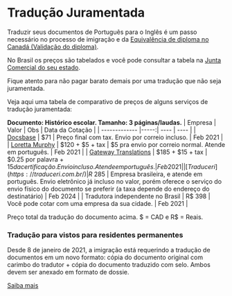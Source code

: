 # Tradução Juramentada

Traduzir seus documentos de Português para o Inglês é um passo necessário no processo de imigração e da [Equivalência de diploma no Canadá (Validação do diploma)](https://github.com/ti-no-canada/Geral/blob/master/equivalencia-de-diploma.md).

No Brasil os preços são tabelados e você pode consultar a tabela na [Junta Comercial do seu estado](https://www.gov.br/mre/pt-br/consulado-hartford/tradutores-juramentados-no-brasil/lista-de-tradutores-juramentados-por-estado).

Fique atento para não pagar barato demais por uma tradução que não seja juramentada.

Veja aqui uma tabela de comparativo de preços de alguns serviços de tradução juramentada:

**Documento: Histórico escolar. Tamanho: 3 páginas/laudas.**
| Empresa | Valor | Obs | Data da Cotação |
| ------------- |-----:| ---- | ---- |
| [Docsbase](http://www.docsbase.ca) | $71 | Preço final com tax. Envio por correio incluso. | Feb 2021 |
| [Loretta Murphy](lorettamurphytranslations.com) | $120 + $5 + tax | $5 pra envio por correio normal. Atende em português. | Feb 2021 |
| [Gateway Translations](gatewaytranslations.ca) | $185 + $15 + tax | $0.25 por palavra + $15 da certificação. Envio incluso. Atende em português. | Feb 2021 |
| [Traduceri](https://traduceri.com.br/) | R$ 285 | Empresa brasileira, e atende em português. Envio eletrônico já incluso no valor, porém oferece o serviço do envio físico do documento se preferir (a taxa depende do endereço do destinatário) | Feb 2024 |
| Tradutora independente no Brasil | R$ 398 | Você pode cotar com uma empresa da sua cidade. | Feb 2021 |

Preço total da tradução do documento acima. $ = CAD e R$ = Reais.

### Tradução para vistos para residentes permanentes

Desde 8 de janeiro de 2021, a imigração está requerindo a tradução de documentos em um novo formato: cópia do documento original com carimbo do tradutor + cópia do documento traduzido com selo. Ambos devem ser anexado em formato de dossie.

[Saiba mais](https://www.canada.ca/en/immigration-refugees-citizenship/corporate/publications-manuals/operational-bulletins-manuals/refugee-protection/removal-risk-assessment/translation.html)
